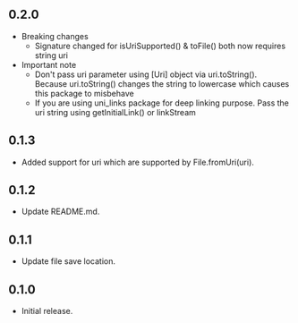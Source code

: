 ## 0.2.0

- Breaking changes
  - Signature changed for isUriSupported() & toFile() both now requires string uri
- Important note
  - Don't pass uri parameter using [Uri] object via uri.toString(). Because uri.toString() changes the string to lowercase which causes this package to misbehave
  - If you are using uni_links package for deep linking purpose. Pass the uri string using getInitialLink() or linkStream

## 0.1.3

- Added support for uri which are supported by File.fromUri(uri).

## 0.1.2

- Update README.md.

## 0.1.1

- Update file save location.

## 0.1.0

- Initial release.

